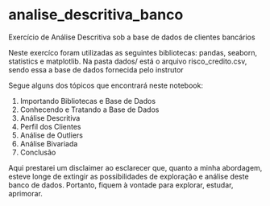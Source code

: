 # analise_descritiva_banco
 Exercício de Análise Descritiva sob a base de dados de clientes bancários
 
Neste exercíco foram utilizadas as seguintes bibliotecas: pandas, seaborn, statistics e matplotlib.
Na pasta dados/ está o arquivo risco_credito.csv, sendo essa a base de dados fornecida pelo instrutor

Segue alguns dos tópicos que encontrará neste notebook:

1. Importando Bibliotecas e Base de Dados
2. Conhecendo e Tratando a Base de Dados
3. Análise Descritiva
4. Perfil dos Clientes
5. Análise de Outliers
6. Análise Bivariada
7. Conclusão

Aqui prestarei um disclaimer ao esclarecer que, quanto a minha abordagem, esteve longe de extingir as possibilidades de exploração e análise deste banco de dados. Portanto, fiquem à vontade para explorar, estudar, aprimorar.
